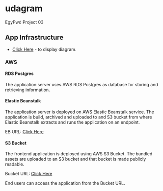 # udagram
 EgyFwd Project 03

## App Infrastructure

- [Click Here](diagrams/App-Infrastructure.png) - to display diagram.

### AWS
#### RDS Postgres
The application server uses AWS RDS Postgres as database for storing and retrieving information.

#### Elastic Beanstalk
The application server is deployed on AWS Elastic Beanstalk service. The application is build, archived and uploaded
to and S3 bucket from where Elastic Beanstalk extracts and runs the application on an endpoint.

EB URL: [Click Here](http://egyfwd-udagram-api-dev.eba-v2rrs8pf.us-east-1.elasticbeanstalk.com/)

#### S3 Bucket
The frontend application is deployed using AWS S3 Bucket. The bundled assets are uploaded to an S3 bucket and that
bucket is made publicly readable.

Bucket URL: [Click Here](http://egyfwd-udagram.s3-website-us-east-1.amazonaws.com/)

End users can access the application from the Bucket URL.